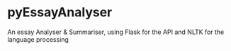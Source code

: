 pyEssayAnalyser
===============

An essay Analyser &amp; Summariser, using Flask for the API and NLTK for the language processing